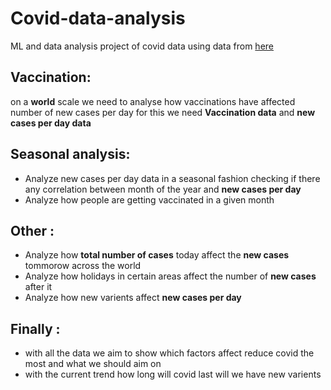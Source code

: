# Covid-data-analysis
ML and data analysis project of covid data using data from [here](https://github.com/owid/covid-19-data)

## Vaccination:
on a **world** scale we need to analyse how vaccinations have affected number of new cases per day for this we need **Vaccination data** and **new cases per day data**

## Seasonal analysis:
- Analyze new cases per day data in a seasonal fashion checking if there any correlation between month of the year and **new cases per day**
- Analyze how people are getting vaccinated in a given month

## Other :
- Analyze how **total number of cases** today affect the **new cases** tommorow across the world
- Analyze how holidays in certain areas affect the number of **new cases** after it
- Analyze how new varients affect **new cases per day**

## Finally :
- with all the data we aim to show which factors affect reduce covid the most and what we should aim on
- with the current trend how long will covid last will we have new varients
